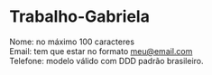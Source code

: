 # Trabalho-Gabriela
Nome: no máximo 100 caracteres<br>
Email: tem que estar no formato meu@email.com<br>
Telefone: modelo válido com DDD padrão brasileiro.<br>
